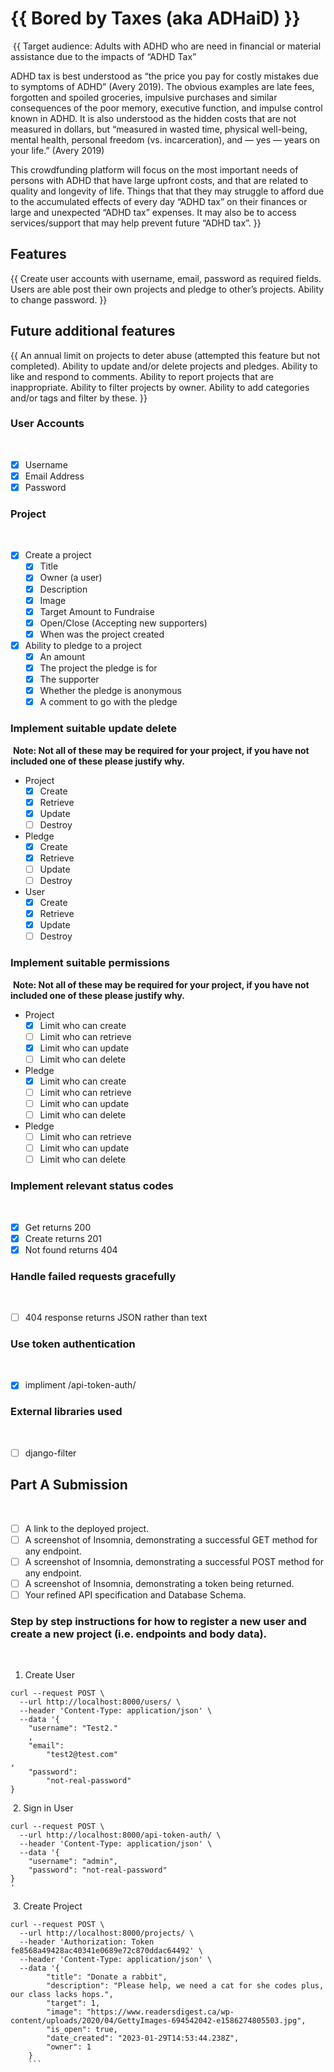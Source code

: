 # {{ Bored by Taxes (aka ADHaiD) }}
​
{{ Target audience: Adults with ADHD who are need in financial or material assistance due to the impacts of “ADHD Tax”

ADHD tax is best understood as “the price you pay for costly mistakes due to symptoms of ADHD” (Avery 2019). The obvious examples are late fees, forgotten and spoiled groceries, impulsive purchases and similar consequences of the poor memory, executive function, and impulse control known in ADHD. It is also understood as the hidden costs that are not measured in dollars, but “measured in wasted time, physical well-being, mental health, personal freedom (vs. incarceration), and — yes — years on your life.” (Avery 2019)

This crowdfunding platform will focus on the most important needs of persons with ADHD that have large upfront costs, and that are related to quality and longevity of life. Things that that they may struggle to afford due to the accumulated effects of every day “ADHD tax” on their finances or large and unexpected “ADHD tax” expenses. It may also be to access services/support that may help prevent future “ADHD tax”.
}}
​
## Features
{{ ​Create user accounts with username, email, password as required fields. Users are able post their own projects and pledge to other’s projects. Ability to change password. }}

## Future additional features

{{ An annual limit on projects to deter abuse (attempted this feature but not completed).  Ability to update and/or delete projects and pledges. Ability to like and respond to comments. Ability to report projects that are inappropriate. Ability to filter projects by owner. Ability to add categories and/or tags and filter by these. }}

### User Accounts
​
- [X] Username
- [X] Email Address
- [X] Password
​
### Project
​
- [X] Create a project
  - [X] Title
  - [X] Owner (a user)
  - [X] Description
  - [X] Image
  - [X] Target Amount to Fundraise
  - [X] Open/Close (Accepting new supporters)
  - [X] When was the project created
- [X] Ability to pledge to a project
  - [X] An amount
  - [X] The project the pledge is for
  - [X] The supporter
  - [X] Whether the pledge is anonymous
  - [X] A comment to go with the pledge
  
### Implement suitable update delete
​
**Note: Not all of these may be required for your project, if you have not included one of these please justify why.**
​
- Project
  - [X] Create
  - [X] Retrieve
  - [X] Update
  - [ ] Destroy
- Pledge
  - [X] Create
  - [X] Retrieve
  - [ ] Update
  - [ ] Destroy
- User
  - [X] Create
  - [X] Retrieve
  - [X] Update
  - [ ] Destroy
​
### Implement suitable permissions
​
**Note: Not all of these may be required for your project, if you have not included one of these please justify why.**
​
- Project
  - [X] Limit who can create
  - [ ] Limit who can retrieve
  - [X] Limit who can update
  - [ ] Limit who can delete
- Pledge
  - [X] Limit who can create
  - [ ] Limit who can retrieve
  - [ ] Limit who can update
  - [ ] Limit who can delete
- Pledge
  - [ ] Limit who can retrieve
  - [ ] Limit who can update
  - [ ] Limit who can delete
​
### Implement relevant status codes
​
- [X] Get returns 200
- [X] Create returns 201
- [X] Not found returns 404
​
### Handle failed requests gracefully 
​
- [ ] 404 response returns JSON rather than text
​
### Use token authentication
​
- [X] impliment /api-token-auth/
​
​
### External libraries used
​
- [ ] django-filter
​
​
## Part A Submission
​
- [ ] A link to the deployed project.
- [ ] A screenshot of Insomnia, demonstrating a successful GET method for any endpoint.
- [ ] A screenshot of Insomnia, demonstrating a successful POST method for any endpoint.
- [ ] A screenshot of Insomnia, demonstrating a token being returned.
- [ ] Your refined API specification and Database Schema.
​
### Step by step instructions for how to register a new user and create a new project (i.e. endpoints and body data).
​
1. Create User
​
```shell
curl --request POST \
  --url http://localhost:8000/users/ \
  --header 'Content-Type: application/json' \
  --data '{
	"username":	"Test2."
	,
	"email":
		"test2@test.com"
,
	"password": 
		"not-real-password"	
}
```
​
2. Sign in User
​
```shell
curl --request POST \
  --url http://localhost:8000/api-token-auth/ \
  --header 'Content-Type: application/json' \
  --data '{
	"username": "admin",
	"password": "not-real-password"
}
'
```
​
3. Create Project
​
```shell
curl --request POST \
  --url http://localhost:8000/projects/ \
  --header 'Authorization: Token fe8568a49428ac40341e0689e72c870ddac64492' \
  --header 'Content-Type: application/json' \
  --data '{
        "title": "Donate a rabbit",
        "description": "Please help, we need a cat for she codes plus, our class lacks hops.",
        "target": 1,
        "image": "https://www.readersdigest.ca/wp-content/uploads/2020/04/GettyImages-694542042-e1586274805503.jpg",
        "is_open": true,
        "date_created": "2023-01-29T14:53:44.238Z",
        "owner": 1
    }
    ```